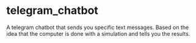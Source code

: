 # telegram_chatbot
A telegram chatbot that sends you specific text messages. Based on the idea that the computer is done with a simulation and tells you the results.
